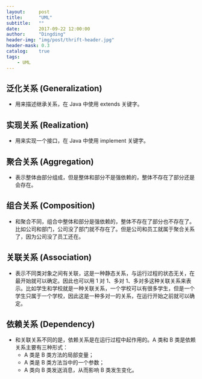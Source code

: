 ```yaml
---
layout:     post
title:      "UML"
subtitle:   ""
date:       2017-09-22 12:00:00
author:     "Dingding"
header-img: "img/post/thrift-header.jpg"
header-mask: 0.3
catalog:    true
tags:
    - UML
---
```


## 泛化关系 (Generalization)
* 用来描述继承关系，在 Java 中使用 extends 关键字。

## 实现关系 (Realization)
* 用来实现一个接口，在 Java 中使用 implement 关键字。

## 聚合关系 (Aggregation)
* 表示整体由部分组成，但是整体和部分不是强依赖的，整体不存在了部分还是会存在。


## 组合关系 (Composition)
* 和聚合不同，组合中整体和部分是强依赖的，整体不存在了部分也不存在了。比如公司和部门，公司没了部门就不存在了。但是公司和员工就属于聚合关系了，因为公司没了员工还在。



## 关联关系 (Association)
* 表示不同类对象之间有关联，这是一种静态关系，与运行过程的状态无关，在最开始就可以确定。因此也可以用 1 对 1、多对 1、多对多这种关联关系来表示。比如学生和学校就是一种关联关系，一个学校可以有很多学生，但是一个学生只属于一个学校，因此这是一种多对一的关系，在运行开始之前就可以确定。


## 依赖关系 (Dependency)
* 和关联关系不同的是，依赖关系是在运行过程中起作用的。A 类和 B 类是依赖关系主要有三种形式：
	* A 类是 B 类方法的局部变量；
	* A 类是 B 类方法当中的一个参数；
	* A 类向 B 类发送消息，从而影响 B 类发生变化。



